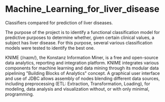 # Machine_Learning_for_liver_disease
Classifiers compared for prediction of liver diseases.

The purpose of the project is to identify a functional classification model for predictive purposes to determine whether, given certain clinical values, a subject has liver disease. 
For this purpose, several various classification models were tested to identify the best one.

KNIME (/naɪm/), the Konstanz Information Miner, is a free and open-source data analytics, reporting and integration platform. KNIME integrates various components for machine learning and data mining through its modular data pipelining "Building Blocks of Analytics" concept. A graphical user interface and use of JDBC allows assembly of nodes blending different data sources, including preprocessing (ETL: Extraction, Transformation, Loading), for modeling, data analysis and visualization without, or with only minimal, programming.
